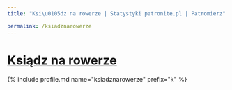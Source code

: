 ```yaml
---
title: "Ksi\u0105dz na rowerze | Statystyki patronite.pl | Patromierz"

permalink: /ksiadznarowerze
---
```


# [Ksiądz na rowerze](https://patronite.pl/ksiadznarowerze)

{% include profile.md name="ksiadznarowerze" prefix="k" %}
